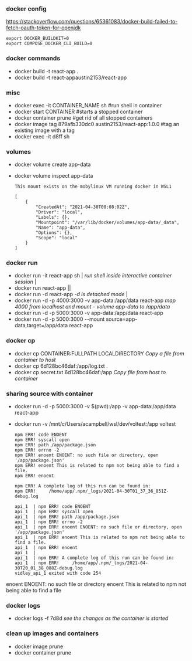 ### docker config
https://stackoverflow.com/questions/65361083/docker-build-failed-to-fetch-oauth-token-for-openjdk

```
export DOCKER_BUILDKIT=0
export COMPOSE_DOCKER_CLI_BUILD=0
```

### docker commands
- docker build -t react-app .
- docker build -t react-appaustin2153/react-app

### misc
- docker exec -it CONTAINER_NAME sh #run shell in container
- docker start CONTAINER #starts a stopped container
- docker container prune #get rid of all stopped containers
- docker image tag 879afb330dc0 austin2153/react-app:1.0.0 #tag an existing image with a tag
- docker exec -it d8ff sh

### volumes
- docker volume create app-data
- docker volume inspect app-data

    ```
    This mount exists on the mobylinux VM running docker in WSL1

    [
        {
            "CreatedAt": "2021-04-30T00:08:02Z",
            "Driver": "local",
            "Labels": {},
            "Mountpoint": "/var/lib/docker/volumes/app-data/_data",
            "Name": "app-data",
            "Options": {},
            "Scope": "local"
        }
    ]
    ```

### docker run
- docker run -it react-app sh | *run shell inside interactive container session* | 
- docker run react-app ||
- docker run -d react-app *-d is detached mode* |
- docker run -d -p 4000:3000 -v app-data:/app/data react-app *map 4000 from localhost and mount - volume app-data to /app/data*
- docker run -d -p 5000:3000 -v app-data:/app/data react-app
- docker run -d -p 5000:3000 --mount source=app-data,target=/app/data react-app

### docker cp
- docker cp CONTAINER:FULLPATH LOCALDIRECTORY *Copy a file from container to host*
- docker cp 6d128bc46daf:/app/log.txt .
- docker cp secret.txt 6d128bc46daf:/app *Copy file from host to container*

### sharing source with container
- docker run -d -p 5000:3000 -v $(pwd):/app -v app-data:/app/data react-app
- docker run -v /mnt/c/Users/acampbell/wsl/dev/voltest:/app voltest

    ```
    npm ERR! code ENOENT
    npm ERR! syscall open
    npm ERR! path /app/package.json
    npm ERR! errno -2
    npm ERR! enoent ENOENT: no such file or directory, open '/app/package.json'
    npm ERR! enoent This is related to npm not being able to find a file.
    npm ERR! enoent

    npm ERR! A complete log of this run can be found in:
    npm ERR!     /home/app/.npm/_logs/2021-04-30T01_37_36_851Z-debug.log
    ```
    ```
    api_1  | npm ERR! code ENOENT
    api_1  | npm ERR! syscall open
    api_1  | npm ERR! path /app/package.json
    api_1  | npm ERR! errno -2
    api_1  | npm ERR! enoent ENOENT: no such file or directory, open '/app/package.json'
    api_1  | npm ERR! enoent This is related to npm not being able to find a file.
    api_1  | npm ERR! enoent
    api_1  |
    api_1  | npm ERR! A complete log of this run can be found in:
    api_1  | npm ERR!     /home/app/.npm/_logs/2021-04-30T20_01_38_088Z-debug.log
    vidley_api_1 exited with code 254
    ```
enoent ENOENT: no such file or directory enoent This is related to npm not being able to find a file

### docker logs
- docker logs -f 7d8d *see the changes as the container is started*

### clean up images and containers
- docker image prune
- docker container prune